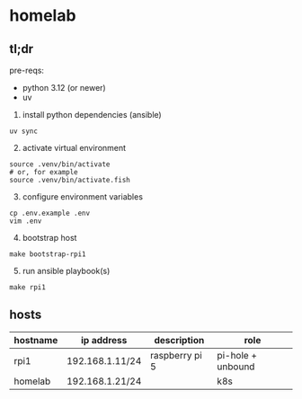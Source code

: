 # homelab

## tl;dr

pre-reqs:

- python 3.12 (or newer)
- uv

1. install python dependencies (ansible)

```shell
uv sync
```

2. activate virtual environment

```shell
source .venv/bin/activate
# or, for example
source .venv/bin/activate.fish
```

3. configure environment variables

```shell
cp .env.example .env
vim .env
```

4. bootstrap host

```shell
make bootstrap-rpi1
```

5. run ansible playbook(s)

```shell
make rpi1
```

## hosts

| hostname | ip address      | description    | role              |
| -------- | --------------- | -------------- | ----------------- |
| rpi1     | 192.168.1.11/24 | raspberry pi 5 | pi-hole + unbound |
| homelab  | 192.168.1.21/24 |                | k8s               |
